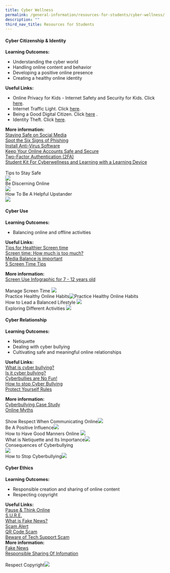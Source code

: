 ```yaml
---
title: Cyber Wellness
permalink: /general-information/resources-for-students/cyber-wellness/
description: ""
third_nav_title: Resources for Students
---
```

#### **Cyber Citizenship &amp; Identity**<br>
**Learning Outcomes:**<br>
- Understanding the cyber world <br>
- Handling online content and behavior <br>
- Developing a positive online presence <br>
- Creating a healthy online identity<br>

**Useful Links:**<br> 
- Online Privacy for Kids - Internet Safety and Security for Kids. Click [here](https://youtu.be/yiKeLOKc1tw).<br>
- Internet Traffic Light. Click [here](https://www.youtube.com/watch?v=QfgjI84PAXw).<br>
-  Being a Good Digital Citizen. Click [here](https://www.youtube.com/watch?v=ju9aOc2MLyo) . <br>
-   Identity Theft. Click [here](https://www.youtube.com/watch?v=nYJOPn6YsT4). <br>

**More information:**<br> [Staying Safe on Social Media](/files/Resources%20for%20students/Cyber%20Citizenship%20&amp;%20Identity/slides%20-%20%20(cyber%20identity)%20staying%20safe%20on%20social%20media.pdf)<br> [Spot the Six Signs of Phishing](/files/Resources%20for%20students/Cyber%20Citizenship%20&amp;%20Identity/poster%2010_spot%20the%20six%20signs%20of%20phishing.pdf)<br>[Install Anti-Virus Software](/files/Resources%20for%20students/Cyber%20Citizenship%20&amp;%20Identity/poster%2011_install%20anti-virus%20software.pdf)<br> [Keep Your Online Accounts Safe and Secure](/files/Resources%20for%20students/Cyber%20Citizenship%20&amp;%20Identity/poster%2012_keep%20your%20online%20accounts%20safe%20and%20secure.pdf)<br>[Two-Factor Authentication (2FA)](/files/Resources%20for%20students/Cyber%20Citizenship%20&amp;%20Identity/poster%209_two-factor%20authentication%20(2fa).pdf)<br>[Student Kit For Cyberwellness and Learning with a Learning Device](/files/Resources%20for%20students/Cyber%20Citizenship%20&amp;%20Identity/student%20kit%20for%20cyber%20wellness%20and%20learning%20with%20a%20learning%20device.pdf)<br><br>Tips to Stay Safe<br>![](/images/Resources%20for%20students/Cyber%20Citizenship%20&amp;%20Identity/poster%201_tips%20to%20be%20safe.png)<br>Be Discerning Online[](/images/Resources%20for%20students/Cyber%20Citizenship%20&amp;%20Identity/poster%202_protect%20against%20cyber%20threats.png)<br>![](/images/Resources%20for%20students/Cyber%20Citizenship%20&amp;%20Identity/poster%206_be%20discerning%20online.png)<br>How To Be A Helpful Upstander<br>![](/images/Resources%20for%20students/Cyber%20Citizenship%20&amp;%20Identity/poster%20fhps%20-%20be%20an%20upstander.JPG)
#### **Cyber Use**<br>
**Learning Outcomes:**<br>
- Balancing online and offline activities<br>

**Useful Links:**<br>[Tips for Healthier Screen time](https://www.youtube.com/watch?v=1RUM5mM2MZw&amp;t=49s)<br>[Screen time: How much is too much?](https://www.youtube.com/watch?v=fVALeerZpd4)<br>[Media Balance is important](https://www.youtube.com/watch?v=ikzY4NQeR1U)<br> [5 Screen Time Tips](https://www.youtube.com/watch?v=0uBkqWRB4e0)<br>

**More information:**<br>[Screen Use Infographic for 7 - 12 years old](/files/Resources%20for%20students/Cyber%20Use/screen_use_infographic%20for%207to12.pdf)<br> <br>Manage Screen Time ![](/images/Resources%20for%20students/Cyber%20Use/poster%203_manage%20screen%20time.png) <br> Practice Healthy Online Habits![Practice Healthy Online Habits](/images/Resources%20for%20students/Cyber%20Use/poster%208_practise%20healthy%20online%20habits.png) <br>How to Lead a Balanced Lifestyle ![](/images/Resources%20for%20students/Cyber%20Use/poster%20fhps%20-%20balanced%20lifestyle.JPG)<br>Exploring Different Activities ![](/images/Resources%20for%20students/Cyber%20Use/poster%20fhps%20-%20offline%20activities.JPG)
#### **Cyber Relationship**<br>
**Learning Outcomes:**<br>
- Netiquette<br>
- Dealing with cyber bullying<br> 
- Cultivating safe and meaningful online relationships<br>

**Useful Links:**<br>[What is cyber bullying?](https://www.youtube.com/watch?v=niaDJdEXk9U)<br>[Is it cyber bullying?](https://www.youtube.com/watch?v=vtfMzmkYp9E)<br>[Cyberbullies are No Fun!](https://www.youtube.com/watch?v=peDosNN7l3w)<br>[How to stop Cyber Bullying](https://www.youtube.com/watch?v=WegCMoQ-Uns)<br>[Protect Yourself Rules](https://www.youtube.com/watch?v=916K8xRxQZw)

**More information:**<br>[Cyberbullying Case Study](/files/Resources%20for%20students/Cyber%20Relationships/slides%20-%20cyberbullying%20case%20study.pdf)<br>[Online Myths](/files/Resources%20for%20students/Cyber%20Relationships/poster%20-%20%20online%20myths.pdf)<br><br>Show Respect When Communicating Online![](/images/Resources%20for%20students/Cyber%20Relationships/poster%204_show%20respect%20when%20communicating%20online.png)<br>Be A Positive Influence![](/images/Resources%20for%20students/Cyber%20Relationships/poster%205_be%20a%20positive%20influence.png)<br>How to Have Good Manners Online ![](/images/Resources%20for%20students/Cyber%20Relationships/poster%20fhps%20-%20good%20etiquette%20online.JPG)<br>What is Netiquette and Its Importance![](/images/Resources%20for%20students/Cyber%20Relationships/poster%20fhps%20-%20netiquette.JPG)<br>Consequences of Cyberbullying<br> ![](/images/Resources%20for%20students/Cyber%20Relationships/poster%20fhps%20-%20no%20to%20cyber%20bullying.JPG)<br>How to Stop Cyberbullying![](/images/Resources%20for%20students/Cyber%20Relationships/poster%20fhps%20-%20stop%20cyber%20bullying.JPG)

#### **Cyber Ethics**<br>
**Learning Outcomes:**<br>
- Responsible creation and sharing of online content<br>
- Respecting copyright<br>

**Useful Links:**<br>[Pause &amp; Think Online](https://www.youtube.com/watch?v=X_duZ-1LApg) <br>[S.U.R.E.](https://www.youtube.com/watch?v=JNFnPqTTPIc)<br>[What is Fake News?](https://www.youtube.com/watch?v=RDOFt1tFYx8)<br>[Scam Alert](https://www.youtube.com/watch?v=qRWpvcjpQNw)<br>[QR Code Scam](https://www.youtube.com/shorts/-al2YreIoFw)<br>[Beware of Tech Support Scam](https://www.youtube.com/watch?v=g1ZApugPgq0)
<br>
**More information:**<br>[Fake News](/files/Resources%20for%20students/Cyber%20Ethics/slides%20-%20fake%20news.pdf)<br>[Responsible Sharing Of Infomation](/files/Resources%20for%20students/Cyber%20Ethics/poster%20responsible%20sharing.pdf)<br><br>Respect Copyright![](/images/Resources%20for%20students/Cyber%20Ethics/poster%207_respect%20copyright.png)